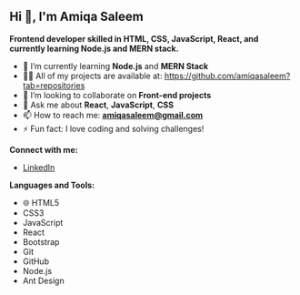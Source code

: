 ## Hi 👋, I'm Amiqa Saleem

**Frontend developer skilled in HTML, CSS, JavaScript, React, and currently learning Node.js and MERN stack.**

- 🌱 I’m currently learning **Node.js** and **MERN Stack**
- 👨‍💻 All of my projects are available at:
  https://github.com/amiqasaleem?tab=repositories
- 👯 I’m looking to collaborate on **Front-end projects**
- 💬 Ask me about **React**, **JavaScript**, **CSS**
- 📫 How to reach me: **amiqasaleem@gmail.com**
- ⚡ Fun fact: I love coding and solving challenges!

**Connect with me:**
- [LinkedIn](www.linkedin.com/in/amiqa-saleem-435025210)

**Languages and Tools:**
- 🌐 HTML5
- CSS3
- JavaScript
- React
- Bootstrap
- Git
- GitHub
- Node.js
- Ant Design

